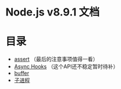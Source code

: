 # Node.js v8.9.1 文档
# 目录
- [assert](https://github.com/ArcherGrey/study/blob/master/JavaScript/nodejs/Assertion%20Testing.md) （最后的注意事项值得一看）
- [Async Hooks](https://github.com/ArcherGrey/study/blob/master/JavaScript/nodejs/Async_Hook.md) （这个API还不稳定暂时待补）
- [buffer](https://github.com/ArcherGrey/study/blob/master/JavaScript/nodejs/buffer.md)
- [子进程](https://github.com/ArcherGrey/study/blob/master/JavaScript/nodejs/child_process.md)
[]()
[]()
[]()
